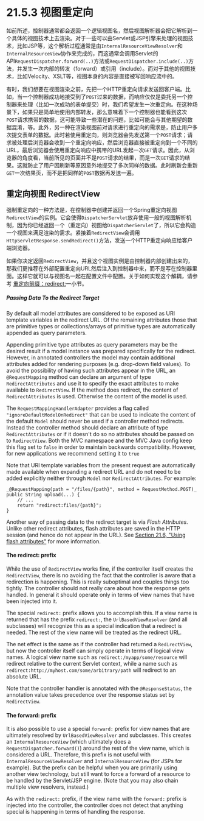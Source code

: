 # 21.5.3 视图重定向

如前所述，控制器通常都会返回一个逻辑视图名，然后视图解析器会把它解析到一个具体的视图技术上去渲染。对于一些可以由Servlet或JSP引擎来处理的视图技术，比如JSP等，这个解析过程通常是由`InternalResourceViewResolver`和`InternalResourceView`协作来完成的，而这通常会调用Servlet的API`RequestDispatcher.forward(..)`方法或`RequestDispatcher.include(..)`方法，并发生一次内部的转发（forward）或引用（include）。而对于其他的视图技术，比如Velocity、XSLT等，视图本身的内容是直接被写回响应流中的。

有时，我们想要在视图渲染之前，先把一个HTTP重定向请求发送回客户端。比如，当一个控制器成功地接受到了`POST`过来的数据，而响应仅仅是委托另一个控制器来处理（比如一次成功的表单提交）时，我们希望发生一次重定向。在这种场景下，如果只是简单地使用内部转发，那么意味着下一个控制器也能看到这次`POST`请求携带的数据，这可能导致一些潜在的问题，比如可能会与其他期望的数据混淆，等。此外，另一种在渲染视图前对请求进行重定向的需求是，防止用户多次提交表单的数据。此时若使用重定向，则浏览器会先发送第一个`POST`请求；请求被处理后浏览器会收到一个重定向响应，然后浏览器直接被重定向到一个不同的URL，最后浏览器会使用重定向响应中携带的URL发起一次`GET`请求。因此，从浏览器的角度看，当前所见的页面并不是`POST`请求的结果，而是一次`GET`请求的结果。这就防止了用户因刷新等原因意外地提交了多次同样的数据。此时刷新会重新`GET`一次结果页，而不是把同样的`POST`数据再发送一遍。

## 重定向视图 RedirectView

强制重定向的一种方法是，在控制器中创建并返回一个Spring重定向视图`RedirectView`的实例。它会使得`DispatcherServlet`放弃使用一般的视图解析机制，因为你已经返回一个（重定向）视图给`DispatcherServlet`了，所以它会构造一个视图来满足渲染的需求。紧接着`RedirectView`会调用`HttpServletResponse.sendRedirect()`方法，发送一个HTTP重定向响应给客户端浏览器。

如果你决定返回`RedirectView`，并且这个视图实例是由控制器内部创建出来的，那我们更推荐在外部配置重定向URL然后注入到控制器中来，而不是写在控制器里面。这样它就可以与视图名一起在配置文件中配置。关于如何实现这个解耦，请参考 [重定向前缀：redirect:](http://docs.spring.io/spring-framework/docs/4.2.4.RELEASE/spring-framework-reference/html/mvc.html#mvc-redirecting-redirect-prefix "The redirect: prefix")一小节。


##### Passing Data To the Redirect Target

By default all model attributes are considered to be exposed as URI template
variables in the redirect URL. Of the remaining attributes those that are
primitive types or collections/arrays of primitive types are automatically
appended as query parameters.

Appending primitive type attributes as query parameters may be the desired
result if a model instance was prepared specifically for the redirect.
However, in annotated controllers the model may contain additional attributes
added for rendering purposes (e.g. drop-down field values). To avoid the
possibility of having such attributes appear in the URL, an `@RequestMapping`
method can declare an argument of type `RedirectAttributes` and use it to
specify the exact attributes to make available to `RedirectView`. If the
method does redirect, the content of `RedirectAttributes` is used. Otherwise
the content of the model is used.

The `RequestMappingHandlerAdapter` provides a flag called
`"ignoreDefaultModelOnRedirect"` that can be used to indicate the content of
the default `Model` should never be used if a controller method redirects.
Instead the controller method should declare an attribute of type
`RedirectAttributes` or if it doesn't do so no attributes should be passed on
to `RedirectView`. Both the MVC namespace and the MVC Java config keep this
flag set to `false` in order to maintain backwards compatibility. However, for
new applications we recommend setting it to `true`

Note that URI template variables from the present request are automatically
made available when expanding a redirect URL and do not need to be added
explicitly neither through `Model` nor `RedirectAttributes`. For example:



    _@RequestMapping(path = "/files/{path}", method = RequestMethod.POST)_
    public String upload(...) {
        // ...
        return "redirect:files/{path}";
    }

Another way of passing data to the redirect target is via _Flash Attributes_.
Unlike other redirect attributes, flash attributes are saved in the HTTP
session (and hence do not appear in the URL). See [Section 21.6, "Using flash
attributes"](mvc.html#mvc-flash-attributes "21.6 Using flash attributes" ) for
more information.

#### The redirect: prefix

While the use of `RedirectView` works fine, if the controller itself creates
the `RedirectView`, there is no avoiding the fact that the controller is aware
that a redirection is happening. This is really suboptimal and couples things
too tightly. The controller should not really care about how the response gets
handled. In general it should operate only in terms of view names that have
been injected into it.

The special `redirect:` prefix allows you to accomplish this. If a view name
is returned that has the prefix `redirect:`, the `UrlBasedViewResolver` (and
all subclasses) will recognize this as a special indication that a redirect is
needed. The rest of the view name will be treated as the redirect URL.

The net effect is the same as if the controller had returned a `RedirectView`,
but now the controller itself can simply operate in terms of logical view
names. A logical view name such as `redirect:/myapp/some/resource` will
redirect relative to the current Servlet context, while a name such as
`redirect:http://myhost.com/some/arbitrary/path` will redirect to an absolute
URL.

Note that the controller handler is annotated with the `@ResponseStatus`, the
annotation value takes precedence over the response status set by
`RedirectView`.

#### The forward: prefix

It is also possible to use a special `forward:` prefix for view names that are
ultimately resolved by `UrlBasedViewResolver` and subclasses. This creates an
`InternalResourceView` (which ultimately does a `RequestDispatcher.forward()`)
around the rest of the view name, which is considered a URL. Therefore, this
prefix is not useful with `InternalResourceViewResolver` and
`InternalResourceView` (for JSPs for example). But the prefix can be helpful
when you are primarily using another view technology, but still want to force
a forward of a resource to be handled by the Servlet/JSP engine. (Note that
you may also chain multiple view resolvers, instead.)

As with the `redirect:` prefix, if the view name with the `forward:` prefix is
injected into the controller, the controller does not detect that anything
special is happening in terms of handling the response.
